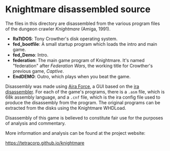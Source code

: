 # Knightmare disassembled source

The files in this directory are disassembled from the various program files of
the dungeon crawler _Knightmare_ (Amiga, 1991).

- __RaTtDOS__: Tony Crowther's disk operating system.
- __fed_bootfile__: A small startup program which loads the intro and main game.
- __fed_Demo__: Intro.
- __federation__: The main game program of Knightmare. It's named "federation"
  after _Federation Wars_, the working title for Crowther's previous game,
  _Captive_.
- __EndDEMO__: Outro, which plays when you beat the game.

Disassembly was made using
[Aira Force](https://howprice.itch.io/aira-force), a GUI based on the
[ira disassembler](https://aminet.net/package/dev/asm/ira). For each of the
game's programs, there is a `.asm` file, which is 68k assembly language, and a
`.cnf` file, which is the ira config file used to produce the disassembly from
the program. The original programs can be extracted from the disks using the
Knightmare WHDLoad.

Disassembly of this game is believed to constitute fair use for the purposes of
analysis and commentary.

More information and analysis can be found at the project website:

<https://tetracorp.github.io/knightmare>
